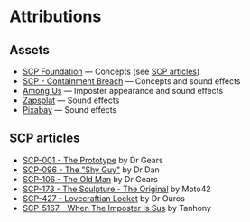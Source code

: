 # Attributions

## Assets

- [SCP Foundation](https://scp-wiki.wikidot.com/) — Concepts (see [SCP articles](#scp-articles))
- [SCP - Containment Breach](https://www.scpcbgame.com/) — Concepts and sound effects
- [Among Us](https://www.innersloth.com/games/among-us/) — Imposter appearance and sound effects
- [Zapsplat](https://www.zapsplat.com/) — Sound effects
- [Pixabay](https://pixabay.com/) — Sound effects

## SCP articles

- [SCP-001 - The Prototype](https://scp-wiki.wikidot.com/dr-gears-s-proposal) by Dr Gears
- [SCP-096 - The "Shy Guy"](https://scp-wiki.wikidot.com/scp-096) by Dr Dan
- [SCP-106 - The Old Man](https://scp-wiki.wikidot.com/scp-106) by Dr Gears
- [SCP-173 - The Sculpture - The Original](https://scp-wiki.wikidot.com/scp-173) by Moto42
- [SCP-427 - Lovecraftian Locket](https://scp-wiki.wikidot.com/scp-427) by Dr Ouros
- [SCP-5167 - When The Imposter Is Sus](https://scp-wiki.wikidot.com/scp-5167) by Tanhony
